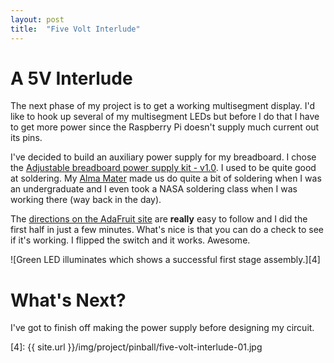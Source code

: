 ```yaml
---
layout: post
title:  "Five Volt Interlude"
---
```


A 5V Interlude
============================

The next phase of my project is to get a working multisegment display. I'd like
to hook up several of my multisegment LEDs but before I do that I have to get
more power since the Raspberry Pi doesn't supply much current out its pins.

I've decided to build an auxiliary power supply for my breadboard. I chose the
[Adjustable breadboard power supply kit - v1.0][1]. I used to be quite good at
soldering. My [Alma Mater][2] made us do quite a bit of soldering when I was an
undergraduate and I even took a NASA soldering class when I was working there
(way back in the day).

The [directions on the AdaFruit site][3] are **really** easy to follow and I
did the first half in just a few minutes. What's nice is that you can do a check
to see if it's working. I flipped the switch and it works. Awesome.

![Green LED illuminates which shows a successful first stage assembly.][4]

What's Next?
============

I've got to finish off making the power supply before designing my circuit.

[1]: http://www.adafruit.com/product/184
[2]: http://www.calpoly.edu
[3]: https://learn.adafruit.com/adjustable-breadboard-power-supply-kit/overview
[4]: {{ site.url }}/img/project/pinball/five-volt-interlude-01.jpg
